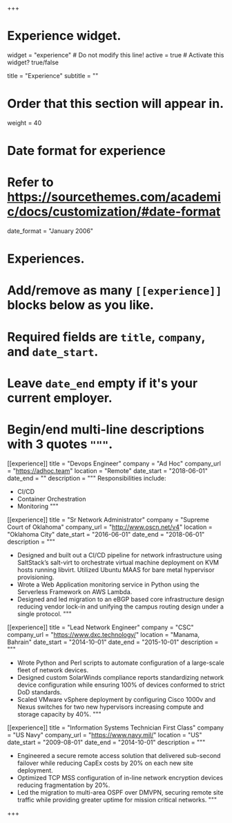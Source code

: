 +++
# Experience widget.
widget = "experience"  # Do not modify this line!
active = true  # Activate this widget? true/false

title = "Experience"
subtitle = ""

# Order that this section will appear in.
weight = 40

# Date format for experience
#   Refer to https://sourcethemes.com/academic/docs/customization/#date-format
date_format = "January 2006"

# Experiences.
#   Add/remove as many `[[experience]]` blocks below as you like.
#   Required fields are `title`, `company`, and `date_start`.
#   Leave `date_end` empty if it's your current employer.
#   Begin/end multi-line descriptions with 3 quotes `"""`.
[[experience]]
  title = "Devops Engineer"
  company = "Ad Hoc"
  company_url = "https://adhoc.team"
  location = "Remote"
  date_start = "2018-06-01"
  date_end = ""
  description = """
  Responsibilities include:
  
  * CI/CD
  * Container Orchestration
  * Monitoring
  """

[[experience]]
  title = "Sr Network Administrator"
  company = "Supreme Court of Oklahoma"
  company_url = "http://www.oscn.net/v4"
  location = "Oklahoma City"
  date_start = "2016-06-01"
  date_end = "2018-06-01"
  description = """
* Designed and built out a CI/CD pipeline for network infrastructure using SaltStack’s salt-virt to orchestrate virtual machine deployment on KVM hosts running libvirt. Utilized Ubuntu MAAS for bare metal hypervisor provisioning.
* Wrote a Web Application monitoring service in Python using the Serverless Framework on AWS Lambda.
* Designed and led migration to an eBGP based core infrastructure design reducing vendor lock-in and unifying the campus routing design under a single protocol.
  """

[[experience]]
  title = "Lead Network Engineer"
  company = "CSC"
  company_url = "https://www.dxc.technology/"
  location = "Manama, Bahrain"
  date_start = "2014-10-01"
  date_end = "2015-10-01"
  description = """
* Wrote Python and Perl scripts to automate configuration of a large-scale fleet of network devices.
* Designed custom SolarWinds compliance reports standardizing network device configuration while ensuring 100% of devices conformed to strict DoD standards.
* Scaled VMware vSphere deployment by configuring Cisco 1000v and Nexus switches for two new hypervisors increasing compute and storage capacity by 40%.
  """

[[experience]]
  title = "Information Systems Technician First Class"
  company = "US Navy"
  company_url = "https://www.navy.mil/"
  location = "US"
  date_start = "2009-08-01"
  date_end = "2014-10-01"
  description = """
* Engineered a secure remote access solution that delivered sub-second failover while reducing CapEx costs by 20% on each new site deployment.
* Optimized TCP MSS configuration of in-line network encryption devices reducing fragmentation by 20%.
* Led the migration to multi-area OSPF over DMVPN, securing remote site traffic while providing greater uptime for mission critical networks.
  """

+++
